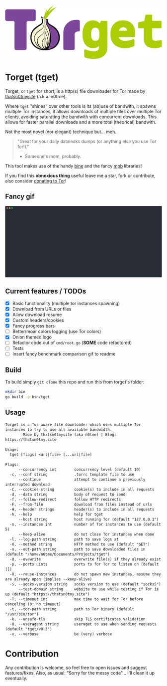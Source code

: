 ![torget logo](.images/logo.png "torget by thatsn0tmysite")

# Torget (tget)

Torget, or `tget` for short, is a http(s) file downloader for Tor made by [thatsn0tmysite](https://thatsn0tmy.site) (a.k.a. n0tme). 

Where `tget` "shines" over other tools is its (ab)use of bandwith, it spawns multiple Tor instances, it allows downloads of multiple files over multiple Tor clients, avoiding saturating the bandwith with concurrent downloads. 
This allows for faster parallel downloads and a more total (theorical) bandwith.

Not the most novel (nor elegant) technique but... meh.

> "Great for your daily dataleaks dumps (or anything else you use Tor for!)."
> - Someone's mom, probably.

This tool makes use of the handy [bine](https://github.com/cretz/bine) and the fancy [mpb](https://github.com/vbauerster/mpb) libraries!

If you find this **obnoxious thing** useful leave me a star, fork or contribute, also consider [donating to Tor](https://donate.torproject.org/)!

## Fancy gif
![example usage](.images/demo.cast.svg)

## Current features / TODOs
- [x] Basic functionality (multiple tor instances spawning)
- [x] Download from URLs or files
- [x] Allow download resume
- [x] Custom headers/cookies
- [x] Fancy progress bars
- [ ] Better/moar colors logging (use Tor colors)
- [x] Onion themed logo
- [ ] Refactor code out of `cmd/root.go` (**SOME** code refactored)
- [ ] Tests
- [ ] Insert fancy benchmark comparison gif to readme

## Build
To build simply `git clone` this repo and run this from torget's folder:
```bash
mkdir bin
go build -o bin/tget
```

## Usage
```
Torget is a Tor aware file downloader which uses multiple Tor instances to try to use all available bandwidth.
        Made by thatsn0tmysite (aka n0tme) | Blog: https://thatsn0tmy.site

Usage:
  tget [flags] <url|file> [...url|file]

Flags:
      --concurrency int        concurrency level (default 10)
  -c, --conf string            .torrc template file to use
      --continue               attempt to continue a previously interrupted download
  -C, --cookies string         cookie(s) to include in all requests
  -d, --data string            body of request to send
  -f, --follow-redirect        follow HTTP redirects
  -F, --from-file              download from files instead of urls
  -H, --header strings         header(s) to include in all requests
  -h, --help                   help for tget
      --host string            host running Tor (default "127.0.0.1")
  -n, --instances int          number of Tor instances to use (default 5)
      --keep-alive             do not close Tor instances when done
  -l, --log-path string        path to save logs at
  -X, --method string          HTTP method to use (default "GET")
  -o, --out-path string        path to save downloaded files in (default "/home/n0tme/Documents/Projects/tget")
  -O, --ovewrite               overwrite file(s) if they already exist
  -p, --ports uints            ports to for Tor to listen on (default [])
  -R, --reuse-instances        do not spawn new instances, assume they are already open (implies --keep-alive)
  -S, --socks-version string   socks version to use (default "socks5")
      --test-domain string     website to use while testing if Tor is up (default "https://thatsn0tmy.site")
  -T, --timeout int            max time to wait for Tor before canceling (0: no timeout)
  -t, --tor-path string        path to Tor binary (default "/usr/bin/tor")
  -k, --unsafe-tls             skip TLS certificates validation
  -U, --useragent string       useraget to use when sending requests (default "tget/v0.3")
  -v, --verbose                be (very) verbose

```

# Contribution
Any contribution is welcome, so feel free to open issues and suggest features/fixes. 
Also, as usual: "Sorry for the messy code"... I'll clean it up eventually.
